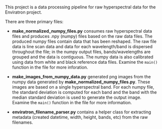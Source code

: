 This project is a data processing pipeline for raw hyperspectral data for the Enviratron project. 

There are three primary files:
* **make_normalized_numpy_files.py** consumes raw hyperspectral data files and produces
.npy (numpy) files based on the raw data files. The produced numpy files contain data that has been reshaped. The raw file data is line scan data and data for each wavelength/band is dispersed throughout the file; in the numpy output files, bands/wavelengths are grouped and the data is contiguous. The numpy data is also calibrated using data from white and black reference data files. Examine the `main()` function in the file for more inforation.

*  **make_images_from_numpy_data.py** generated png images from the numpy data generated by **make_normalized_numpy_files.py**. These images are based on a single hyperspectral band. For each numpy file, the standard deviation is computed for each band and the band with the median standard deviation is used to generate the output image. Examine the `main()` function in the file for more information.

* **enviratron_filename_parser.py** contains a helper class for extracting metadata (created datetime, width, height, bands, etc) from the raw filenames.